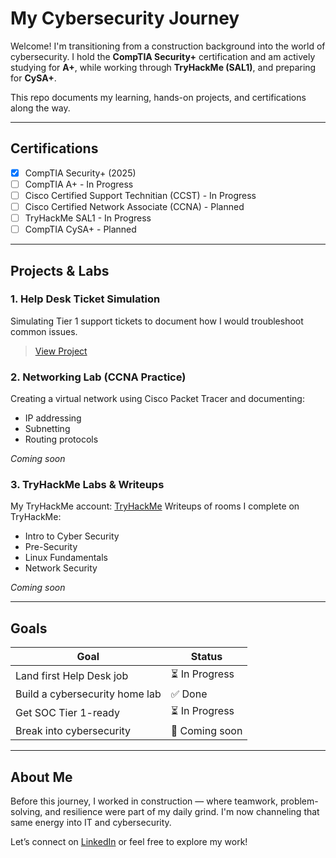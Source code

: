 # My Cybersecurity Journey

Welcome! I'm transitioning from a construction background into the world of cybersecurity. I hold the **CompTIA Security+** certification and am actively studying for **A+**, while working through **TryHackMe (SAL1)**, and preparing for **CySA+**.

This repo documents my learning, hands-on projects, and certifications along the way.

---

## Certifications

- [x] CompTIA Security+ (2025)
- [ ] CompTIA A+ - In Progress
- [ ] Cisco Certified Support Technitian (CCST) - In Progress
- [ ] Cisco Certified Network Associate (CCNA) - Planned
- [ ] TryHackMe SAL1 - In Progress
- [ ] CompTIA CySA+ - Planned

---

## Projects & Labs

### 1. Help Desk Ticket Simulation
Simulating Tier 1 support tickets to document how I would troubleshoot common issues.
> [View Project](https://github.com/yourusername/help-desk-ticket-simulation)

### 2. Networking Lab (CCNA Practice)
Creating a virtual network using Cisco Packet Tracer and documenting:
- IP addressing
- Subnetting
- Routing protocols

_Coming soon_

### 3. TryHackMe Labs & Writeups
My TryHackMe account: [TryHackMe](https://tryhackme.com/p/s1..) 
Writeups of rooms I complete on TryHackMe:
- Intro to Cyber Security
- Pre-Security
- Linux Fundamentals
- Network Security

_Coming soon_

---

## Goals

| Goal | Status |
|------|--------|
| Land first Help Desk job | ⏳ In Progress |
| Build a cybersecurity home lab | ✅ Done |
| Get SOC Tier 1-ready | ⏳ In Progress |
| Break into cybersecurity | 🚀 Coming soon |

---

## About Me

Before this journey, I worked in construction — where teamwork, problem-solving, and resilience were part of my daily grind. I'm now channeling that same energy into IT and cybersecurity.

Let’s connect on [LinkedIn](https://www.linkedin.com/in/stefan-piatek-2a8a002a1/) or feel free to explore my work!
